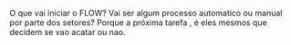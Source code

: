 O que vai iniciar o FLOW? Vai ser algum processo automatico ou manual por parte dos setores? Porque a próxima tarefa , é eles mesmos que decidem se vao acatar ou nao.
